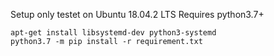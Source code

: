 Setup only testet on Ubuntu 18.04.2 LTS
Requires python3.7+
```
apt-get install libsystemd-dev python3-systemd
python3.7 -m pip install -r requirement.txt

```
